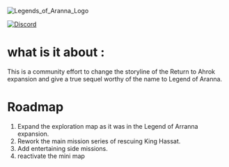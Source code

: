 ![Legends_of_Aranna_Logo](https://github.com/user-attachments/assets/a00c4b74-ab1f-4c8b-9e33-3ab3d1f48956)



[![Discord](https://github-production-user-asset-6210df.s3.amazonaws.com/918081/263684745-bcca8b70-13c4-48d8-8e91-4b0be8a440e6.png)](https://discord.gg/thekingdomofehb)

# what is it about :

This is a community effort to change the storyline of the Return to Ahrok expansion and give a true sequel worthy of the name to Legend of Aranna.

# Roadmap

1) Expand the exploration map as it was in the Legend of Arranna expansion.
2) Rework the main mission series of rescuing King Hassat.
3) Add entertaining side missions.
4) reactivate the mini map
